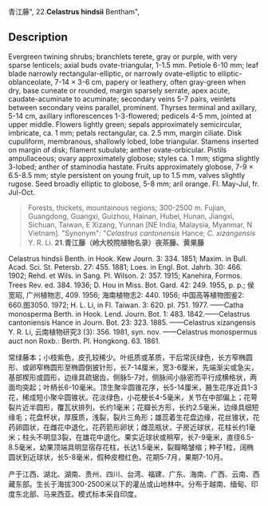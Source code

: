 青江藤",
22.**Celastrus hindsii** Bentham",

## Description
Evergreen twining shrubs; branchlets terete, gray or purple, with very sparse lenticels; axial buds ovate-triangular, 1-1.5 mm. Petiole 6-10 mm; leaf blade narrowly rectangular-elliptic, or narrowly ovate-elliptic to elliptic-oblanceolate, 7-14 × 3-6 cm, papery or leathery, often gray-green when dry, base cuneate or rounded, margin sparsely serrate, apex acute, caudate-acuminate to acuminate; secondary veins 5-7 pairs, veinlets between secondary veins parallel, prominent. Thyrses terminal and axillary, 5-14 cm, axillary inflorescences 1-3-flowered; pedicels 4-5 mm, jointed at upper middle. Flowers lightly green; sepals approximately semicircular, imbricate, ca. 1 mm; petals rectangular, ca. 2.5 mm, margin ciliate. Disk cupuliform, membranous, shallowly lobed, lobe triangular. Stamens inserted on margin of disk; filament subulate; anther ovate-orbicular. Pistils ampullaceous; ovary approximately globose; styles ca. 1 mm; stigma slightly 3-lobed; anther of staminodia hastate. Fruits approximately globose, 7-9 × 6.5-8.5 mm; style persistent on young fruit, up to 1.5 mm, valves slightly rugose. Seed broadly elliptic to globose, 5-8 mm; aril orange. Fl. May-Jul, fr. Jul-Oct.

> Forests, thickets, mountainous regions; 300-2500 m. Fujian, Guangdong, Guangxi, Guizhou, Hainan, Hubei, Hunan, Jiangxi, Sichuan, Taiwan, E Xizang, Yunnan [NE India, Malaysia, Myanmar, N Vietnam].
  "Synonym": "*Celastrus cantonensis* Hance; *C. xizangensis* Y. R. Li.
**21.青江藤（岭大校院植物名录）夜茶藤、黄果藤**

Celastrus hindsii Benth. in Hook. Kew Journ. 3: 334. 1851; Maxim. in Bull. Acad. Sci. St. Petersb. 27: 455. 1881; Loes. in Engl. Bot. Jahrb. 30: 466. 1902; Rehd. et Wils. in Sang. Pl. Wilson. 2: 357. 1915; Kanehira, Formos. Trees Rev. ed. 384. 1936; D. Hou in Miss. Bot. Gard. 42: 249. 1955, p. p.; 侯宽昭, 广州植物志, 409. 1956; 海南植物志2: 440. 1956; 中国高等植物图鉴2: 660.图3050. 1972; H. L. Li, in Fl. Taiwan. 3: 620. pl. 751. 1977. ——Catha monosperma Berth. in Hook. Lend. Journ. Bot. 1: 483. 1842.——Celastrus cantoniensis Hance in Journ. Bot. 23: 323. 1885. ——Celastrus xizangensis Y. R. Li, 云南植物研究3 (3): 356. 1981, syn. nov. ——Celastrus monospermus auct non Roxb.: Berth. Pl. Hongkong. 63. 1861.

常绿藤本；小枝紫色，皮孔较稀少。叶纸质或革质，干后常灰绿色，长方窄椭圆形、或卵窄椭圆形至椭圆倒披针形，长7-14厘米，宽3-6厘米，先端渐尖或急尖，基部楔形或圆形，边缘具疏锯齿，侧脉5-7对，侧脉间小脉密而平行成横格状，两面均突起；叶柄长6-10毫米。顶生聚伞圆锥花序，长5-14厘米，腋生花序近具1-3花，稀成短小聚伞圆锥状。花淡绿色，小花梗长4-5毫米，关节在中部偏上；花萼裂片近半圆形，覆瓦状排列，长约1毫米；花瓣长方形，长约2.5毫米，边缘具细短缘毛；花盘杯状，厚膜质，浅裂，裂片三角形；雄蕊着生花盘边缘，花丝锥状，花药卵圆状，在雌花中退化，花药箭形卵状；雌蕊瓶状，子房近球状，花柱长约1毫米；柱头不明显3裂，在雄花中退化。果实近球状或稍窄，长7-9毫米，直径6.5-8.5毫米，幼果顶端具明显宿存花柱，长达1.5毫米，裂瓣略皱缩；种子1粒，阔椭圆状到近球状，长5-8毫米，假种皮橙红色。花期5-7月，果期7-10月。

产于江西、湖北、湖南、贵州、四川、台湾、福建、广东、海南、广西、云南、西藏东部。生长于海拔300-2500米以下的灌丛或山地林中。分布于越南、缅甸、印度东北部、马来西亚。模式标本采自印度。
